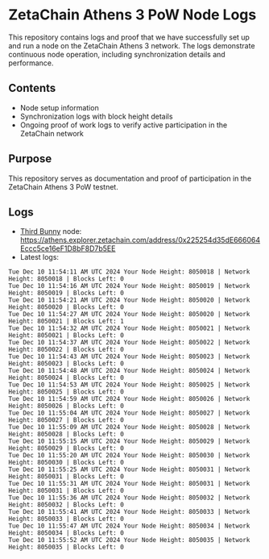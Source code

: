 # ZetaChain Athens 3 PoW Node Logs
This repository contains logs and proof that we have successfully set up and run a node on the ZetaChain Athens 3 network. The logs demonstrate continuous node operation, including synchronization details and performance.

## Contents
- Node setup information
- Synchronization logs with block height details
- Ongoing proof of work logs to verify active participation in the ZetaChain network

## Purpose
This repository serves as documentation and proof of participation in the ZetaChain Athens 3 PoW testnet.

## Logs

- [Third Bunny](https://thirdbunny.xyz/) node: https://athens.explorer.zetachain.com/address/0x225254d35dE666064Eccc5ce16eF1D8bF8D7b5EE
- Latest logs:
```
Tue Dec 10 11:54:11 AM UTC 2024 Your Node Height: 8050018 | Network Height: 8050018 | Blocks Left: 0
Tue Dec 10 11:54:16 AM UTC 2024 Your Node Height: 8050019 | Network Height: 8050019 | Blocks Left: 0
Tue Dec 10 11:54:21 AM UTC 2024 Your Node Height: 8050020 | Network Height: 8050020 | Blocks Left: 0
Tue Dec 10 11:54:27 AM UTC 2024 Your Node Height: 8050020 | Network Height: 8050021 | Blocks Left: 1
Tue Dec 10 11:54:32 AM UTC 2024 Your Node Height: 8050021 | Network Height: 8050021 | Blocks Left: 0
Tue Dec 10 11:54:37 AM UTC 2024 Your Node Height: 8050022 | Network Height: 8050022 | Blocks Left: 0
Tue Dec 10 11:54:43 AM UTC 2024 Your Node Height: 8050023 | Network Height: 8050023 | Blocks Left: 0
Tue Dec 10 11:54:48 AM UTC 2024 Your Node Height: 8050024 | Network Height: 8050024 | Blocks Left: 0
Tue Dec 10 11:54:53 AM UTC 2024 Your Node Height: 8050025 | Network Height: 8050025 | Blocks Left: 0
Tue Dec 10 11:54:59 AM UTC 2024 Your Node Height: 8050026 | Network Height: 8050026 | Blocks Left: 0
Tue Dec 10 11:55:04 AM UTC 2024 Your Node Height: 8050027 | Network Height: 8050027 | Blocks Left: 0
Tue Dec 10 11:55:09 AM UTC 2024 Your Node Height: 8050028 | Network Height: 8050028 | Blocks Left: 0
Tue Dec 10 11:55:15 AM UTC 2024 Your Node Height: 8050029 | Network Height: 8050029 | Blocks Left: 0
Tue Dec 10 11:55:20 AM UTC 2024 Your Node Height: 8050030 | Network Height: 8050030 | Blocks Left: 0
Tue Dec 10 11:55:25 AM UTC 2024 Your Node Height: 8050031 | Network Height: 8050031 | Blocks Left: 0
Tue Dec 10 11:55:31 AM UTC 2024 Your Node Height: 8050031 | Network Height: 8050031 | Blocks Left: 0
Tue Dec 10 11:55:36 AM UTC 2024 Your Node Height: 8050032 | Network Height: 8050032 | Blocks Left: 0
Tue Dec 10 11:55:41 AM UTC 2024 Your Node Height: 8050033 | Network Height: 8050033 | Blocks Left: 0
Tue Dec 10 11:55:47 AM UTC 2024 Your Node Height: 8050034 | Network Height: 8050034 | Blocks Left: 0
Tue Dec 10 11:55:52 AM UTC 2024 Your Node Height: 8050035 | Network Height: 8050035 | Blocks Left: 0
```
